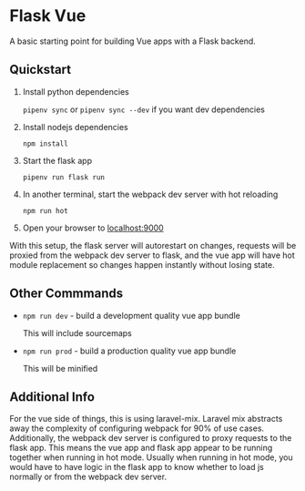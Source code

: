 Flask Vue
===========

A basic starting point for building Vue apps with a Flask backend.

Quickstart
----------

1. Install python dependencies

    `pipenv sync` or `pipenv sync --dev` if you want dev dependencies

2. Install nodejs dependencies

    `npm install`

3. Start the flask app

    `pipenv run flask run`

4. In another terminal, start the webpack dev server with hot reloading

    `npm run hot`

5. Open your browser to [localhost:9000](http://localhost:9000)

With this setup, the flask server will autorestart on changes, requests
will be proxied from the webpack dev server to flask, and the vue app will
have hot module replacement so changes happen instantly without losing state.

Other Commmands
---------------

- `npm run dev` - build a development quality vue app bundle

    This will include sourcemaps

- `npm run prod` - build a production quality vue app bundle

    This will be minified

Additional Info
---------------

For the vue side of things, this is using laravel-mix. Laravel mix abstracts
away the complexity of configuring webpack for 90% of use cases.  Additionally,
the webpack dev server is configured to proxy requests to the flask app.  This
means the vue app and flask app appear to be running together when running
in hot mode.  Usually when running in hot mode, you would have to have logic in
the flask app to know whether to load js normally or from the webpack dev server.
